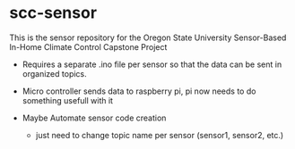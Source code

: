 # scc-sensor
This is the sensor repository for the Oregon State University Sensor-Based In-Home Climate Control Capstone Project

- Requires a separate .ino file per sensor so that the data can be sent in organized topics. 

- Micro controller sends data to raspberry pi, pi now needs to do something usefull with it

- Maybe Automate sensor code creation
  - just need to change topic name per sensor (sensor1, sensor2, etc.)

